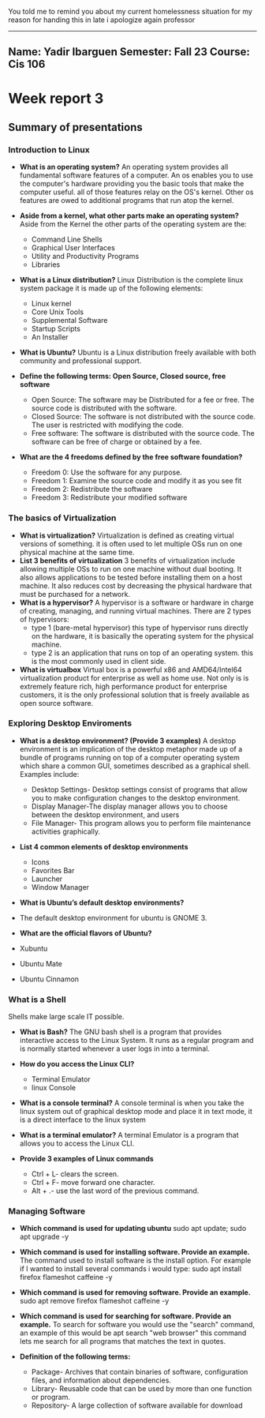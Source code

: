You told me to remind you about my current homelessness situation for my reason for handing this in late i apologize again professor

---
Name: Yadir Ibarguen
Semester: Fall 23
Course: Cis 106
---
# Week report 3

## Summary of presentations

### Introduction to Linux

* **What is an operating system?**
An operating system provides all fundamental software features of a computer. An os enables you to use the computer's hardware providing you the basic tools that make the computer useful. all of those features relay on the OS's kernel. Other os features are owed to additional programs that run atop the kernel.
* **Aside from a kernel, what other parts make an operating system?**
Aside from the Kernel the other parts of the operating system are the:
  * Command Line Shells
  * Graphical User Interfaces
  * Utility and Productivity Programs
  * Libraries

* **What is a Linux distribution?**
Linux Distribution is the complete linux system package it is made up of the following elements:
   * Linux kernel
   * Core Unix Tools
   * Supplemental Software
   * Startup Scripts
   * An Installer
* **What is Ubuntu?**
Ubuntu is a Linux distribution freely available with both community and professional support.
* **Define the following terms: Open Source, Closed source, free software**
  * Open Source: The software may be Distributed for a fee or free. The source code is distributed with the software.
  * Closed Source: The software is not distributed with the source code. The user is restricted with modifying the code.
  * Free software: The software is distributed with the source code. The software can be free of charge or obtained by a fee.
* **What are the 4 freedoms defined by the free software foundation?**
  * Freedom 0: Use the software for any purpose.
  * Freedom 1: Examine the source code and modify it as you see fit
  * Freedom 2: Redistribute the software
  * Freedom 3: Redistribute your modified software

### The basics of Virtualization

* **What is virtualization?**
Virtualization is defined as creating virtual versions of something. it is often used to let multiple OSs run on one physical machine at the same time.
* **List 3 benefits of virtualization**
  3 benefits of virtualization include allowing multiple OSs to run on one machine without dual booting. It also allows applications to be tested before installing them on a host machine. It also reduces cost by decreasing the physical hardware  that must be purchased for a network.
* **What is a hypervisor?**
A hypervisor is a software or hardware in charge of creating, managing, and running virtual machines. There are 2 types of hypervisors:
  * type 1 (bare-metal hypervisor) this type of hypervisor runs directly on the hardware, it is basically the operating system for the physical machine.
  * type 2 is an application that runs on top of an operating system. this is the most commonly used in client side.
* **What is virtualbox**
Virtual box is a powerful x86 and AMD64/Intel64 virtualization product for enterprise as well as home use. Not only is is extremely feature rich, high performance product for enterprise customers, it is the only professional solution that is freely available as open source software.


### Exploring Desktop Enviroments

* **What is a desktop environment? (Provide 3 examples)**
A desktop environment is an implication of the desktop metaphor made up of a bundle of programs running on top of a computer operating system which share a common GUI, sometimes described as a graphical shell. Examples include:
  * Desktop Settings- Desktop settings consist of programs that allow you to make configuration changes to the desktop environment.
  * Display Manager-The display manager allows you to choose between the desktop environment, and users
  * File Manager- This program allows you to perform file maintenance activities graphically.

* **List 4 common elements of desktop environments**
  * Icons
  * Favorites Bar
  * Launcher
  * Window Manager
* **What is Ubuntu’s default desktop environments?**
* The default desktop environment for ubuntu is GNOME 3.
* **What are the official flavors of Ubuntu?**
* Xubuntu
* Ubuntu Mate
* Ubuntu Cinnamon


### What is a Shell
Shells make large scale IT possible.

* **What is Bash?**
The GNU bash shell is a program that provides interactive access to the Linux System. It runs as a regular program and is normally started whenever a user logs in into a terminal.
* **How do you access the Linux CLI?**
   * Terminal Emulator 
   * linux Console
* **What is a console terminal?**
A console terminal is when you take the linux system out of graphical desktop mode and place it in text mode, it is a direct interface to the linux system

* **What is a terminal emulator?**
A terminal Emulator is a program that allows you to access the Linux CLI.
* **Provide 3 examples of Linux commands**
  * Ctrl + L- clears the screen.
  * Ctrl + F- move forward one character.
  * Alt + .- use the last word of the previous command.


### Managing Software
* **Which command is used for updating ubuntu**
sudo apt update; sudo apt upgrade -y
* **Which command is used for installing software. Provide an example.**
The command used to install software is the install option. For example if I wanted to install several commands i would type: sudo apt install firefox flameshot caffeine -y
* **Which command is used for removing software. Provide an example.**
sudo apt remove firefox flameshot caffeine -y
* **Which command is used for searching for software. Provide an example.**
To search for software you would use the "search" command, an example of this would be apt search "web browser" this command lets me search for all programs that matches the text in quotes.
* **Definition of the following terms:**

  * Package- Archives that contain binaries of software, configuration files, and information about dependencies.
  * Library- Reusable code that can be used by more than one function or program.
  * Repository- A large collection of software available for download